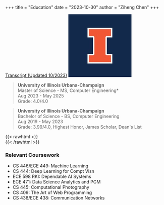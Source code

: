 +++
title = "Education"
date = "2023-10-30"
author = "Ziheng Chen"
+++

[Transcript (Updated 10/2023)](/transcript.pdf)
![University of Illinois Urbana-Champaign](/images/uiuc.jpg#center)

> **University of Illinois Urbana-Champaign**  
> Master of Science - MS, Computer Engineering*  
> Aug 2023 - May 2025  
> Grade: 4.0/4.0  

> **University of Illinois Urbana-Champaign**  
> Bachelor of Science - BS, Computer Engineering  
> Aug 2019 - May 2023  
> Grade: 3.99/4.0, Highest Honor, James Scholar, Dean's List

{{< rawhtml >}}
<br/>
{{< /rawhtml >}}

### Relevant Coursework
- CS 446/ECE 449: Machine Learning
- CS 444: Deep Learning for Compt Visn
- ECE 598 RKI: Dependable AI Systems
- ECE 471: Data Science Analytics and PGM
- CS 445: Computational Photography
- CS 409: The Art of Web Programming
- CS 438/ECE 438: Communication Networks